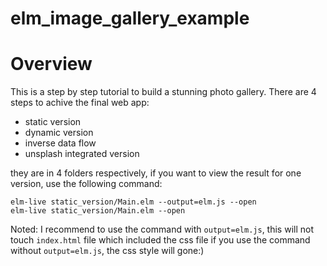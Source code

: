# elm_image_gallery_example

# Overview
This is a step by step tutorial to build a stunning photo gallery.
There are 4 steps to achive the final web app:
*   static version
*   dynamic version
*   inverse data flow
*   unsplash integrated version

they are in 4 folders respectively, if you want to view the result for one version, use the following command:

```shell
elm-live static_version/Main.elm --output=elm.js --open
elm-live static_version/Main.elm --open
```

Noted: I recommend to use the command with `output=elm.js`, this will not touch `index.html` file which included the css file
if you use the command without `output=elm.js`, the css style will gone:)
